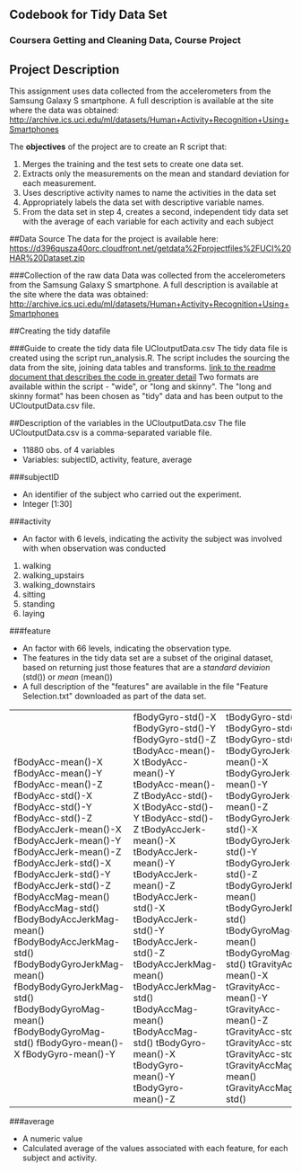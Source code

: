 ## Codebook for Tidy Data Set
### Coursera Getting and Cleaning Data, Course Project

## Project Description
This assignment uses data collected from the accelerometers from the Samsung Galaxy S smartphone. A full description is available at the site where the data was obtained:
<a href="http://archive.ics.uci.edu/ml/datasets/Human+Activity+Recognition+Using+Smartphones">
http://archive.ics.uci.edu/ml/datasets/Human+Activity+Recognition+Using+Smartphones</a>

The <b>objectives</b> of the project are to create an R script that:
<ol><li>Merges the training and the test sets to create one data set.
<li>Extracts only the measurements on the mean and standard deviation for each measurement.
<li>Uses descriptive activity names to name the activities in the data set
<li>Appropriately labels the data set with descriptive variable names.
<li>From the data set in step 4, creates a second, independent tidy data set with the average of each variable for each activity and each subject
</ol>

##Data Source
The data for the project is available here: <a href="https://d396qusza40orc.cloudfront.net/getdata%2Fprojectfiles%2FUCI%20HAR%20Dataset.zip">
https://d396qusza40orc.cloudfront.net/getdata%2Fprojectfiles%2FUCI%20HAR%20Dataset.zip</a>

###Collection of the raw data
Data was collected from the accelerometers from the Samsung Galaxy S smartphone. A full description is available at the site where the data was obtained:
<a href="http://archive.ics.uci.edu/ml/datasets/Human+Activity+Recognition+Using+Smartphones">
http://archive.ics.uci.edu/ml/datasets/Human+Activity+Recognition+Using+Smartphones</a>

##Creating the tidy datafile

###Guide to create the tidy data file UCIoutputData.csv
The tidy data file is created using the script run_analysis.R. The script includes the sourcing the data from the site, joining data tables and transforms. [link to the readme document that describes the code in greater detail]()
Two formats are available within the script - "wide", or "long and skinny". 
The "long and skinny format" has been chosen as "tidy" data and has been output to the UCIoutputData.csv file.

##Description of the variables in the UCIoutputData.csv
The file UCIoutputData.csv is a comma-separated variable file.

 - 11880 obs. of 4 variables
 - Variables: subjectID, activity, feature, average

###subjectID
 - An identifier of the subject who carried out the experiment.
 - Integer [1:30]

###activity
 - An factor with 6 levels, indicating the activity the subject was involved with when observation was conducted
 
1.  walking
2.  walking_upstairs
3.  walking_downstairs
4.  sitting
5.  standing
6.  laying

###feature
 - An factor with 66 levels, indicating the observation type. 
 - The features in the tidy data set are a subset of the original dataset, based on returning just those features that are a *standard deviaion* (std()) or *mean* (mean())
 - A full description of the "features" are available in the file "Feature Selection.txt" downloaded as part of the data set.
 
<table align="center"><tr><td>
fBodyAcc-mean()-X           
fBodyAcc-mean()-Y           
fBodyAcc-mean()-Z           
fBodyAcc-std()-X            
fBodyAcc-std()-Y            
fBodyAcc-std()-Z            
fBodyAccJerk-mean()-X       
fBodyAccJerk-mean()-Y       
fBodyAccJerk-mean()-Z       
fBodyAccJerk-std()-X        
fBodyAccJerk-std()-Y        
fBodyAccJerk-std()-Z        
fBodyAccMag-mean()          
fBodyAccMag-std()           
fBodyBodyAccJerkMag-mean()     
fBodyBodyAccJerkMag-std()     
fBodyBodyGyroJerkMag-mean()   
fBodyBodyGyroJerkMag-std()    
fBodyBodyGyroMag-mean()     
fBodyBodyGyroMag-std()   
fBodyGyro-mean()-X          
fBodyGyro-mean()-Y  
 </td><td>
fBodyGyro-std()-X           
fBodyGyro-std()-Y           
fBodyGyro-std()-Z           
tBodyAcc-mean()-X           
tBodyAcc-mean()-Y           
tBodyAcc-mean()-Z           
tBodyAcc-std()-X            
tBodyAcc-std()-Y            
tBodyAcc-std()-Z            
tBodyAccJerk-mean()-X       
tBodyAccJerk-mean()-Y       
tBodyAccJerk-mean()-Z       
tBodyAccJerk-std()-X        
tBodyAccJerk-std()-Y        
tBodyAccJerk-std()-Z        
tBodyAccJerkMag-mean()     
tBodyAccJerkMag-std()       
tBodyAccMag-mean()          
tBodyAccMag-std()           
tBodyGyro-mean()-X          
tBodyGyro-mean()-Y          
tBodyGyro-mean()-Z 
</td><td> 
tBodyGyro-std()-X           
tBodyGyro-std()-Y           
tBodyGyro-std()-Z  
tBodyGyroJerk-mean()-X      
tBodyGyroJerk-mean()-Y      
tBodyGyroJerk-mean()-Z      
tBodyGyroJerk-std()-X       
tBodyGyroJerk-std()-Y       
tBodyGyroJerk-std()-Z         
tBodyGyroJerkMag-mean()     
tBodyGyroJerkMag-std()      
tBodyGyroMag-mean()         
tBodyGyroMag-std()          
tGravityAcc-mean()-X        
tGravityAcc-mean()-Y        
tGravityAcc-mean()-Z        
tGravityAcc-std()-X         
tGravityAcc-std()-Y         
tGravityAcc-std()-Z         
tGravityAccMag-mean()      
tGravityAccMag-std()     
</td></tr></table>  


###average
 - A numeric value
 - Calculated average of the values associated with each feature, for each subject and activity.
 
 
 
